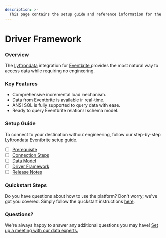 ```yaml
---
description: >-
  This page contains the setup guide and reference information for the Eventbrite source connector.
---
```


# Driver Framework

### Overview

The [Lyftrondata](https://www.lyftrondata.com/) integration for [Eventbrite](https://www.lyftrondata.com/integration/sales-analytics/eventbrite/)[ ](https://www.lyftrondata.com/integration/eventbrite/)provides the most natural way to access data while requiring no engineering.

### Key Features

* Comprehensive incremental load mechanism.
* Data from Eventbrite is available in real-time.&#x20;
* ANSI SQL is fully supported to query data with ease.
* Ready to query Eventbrite relational schema model.

### Setup Guide

To connect to your destination without engineering, follow our step-by-step Lyftrondata Eventbrite setup guide.

* [ ] [Prerequisite](../../sales-analytics/eventbrite/prerequisite.md)
* [ ] [Connection Steps](../../sales-analytics/eventbrite/connection-steps.md)
* [ ] [Data Model](../../sales-analytics/eventbrite/data-model/)
* [ ] [Driver Framework](../../sales-analytics/eventbrite/driver-framework/)
* [ ] [Release Notes](../../sales-analytics/eventbrite/release-notes.md)

### Quickstart Steps

Do you have questions about how to use the platform? Don't worry; we've got you covered. Simply follow the quickstart instructions [here](../../../quickstart-steps.md).

### Questions? <a href="#questions" id="questions"></a>

We're always happy to answer any additional questions you may have! [Set up a meeting with our data experts.](https://www.lyftrondata.com/book-a-meeting/)


